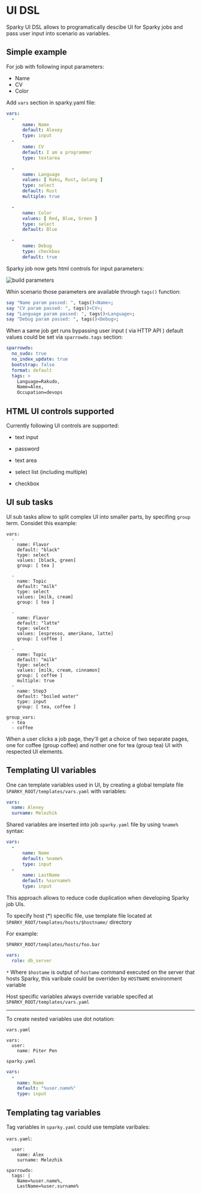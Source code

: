 # UI DSL

Sparky  UI DSL allows to programatically descibe UI for Sparky jobs
and pass user input into scenario as variables.

## Simple example

For job with following input parameters:
 
 - Name
 - CV
 - Color 

Add `vars` section in sparky.yaml file:

```yaml
vars:
  -
      name: Name
      default: Alexey
      type: input
  -
      name: CV
      default: I am a programmer
      type: textarea

  -
      name: Language
      values: [ Raku, Rust, Golang ]
      type: select
      default: Rust
      multiple: true

  -
      name: Color
      values: [ Red, Blue, Green ]
      type: select
      default: Blue

  -
      name: Debug
      type: checkbox
      default: true
```

Sparky job now gets html controls for input parameters:

![build parameters](https://raw.githubusercontent.com/melezhik/sparky/master/images/sparky-web-ui-build-with-params.jpeg)
 
Whin scenario those parameters are available through `tags()` function:

```raku
say "Name param passed: ", tags()<Name>;
say "CV param passed: ", tags()<CV>;
say "Language param passed: ", tags()<Language>;
say "Debug param passed: ", tags()<Debug>;
```

When a same job get runs bypassing user input ( via HTTP API )
default values could be set via `sparrowdo.tags` section:

```yaml
sparrowdo:
  no_sudo: true
  no_index_update: true
  bootstrap: false
  format: default
  tags: >
    Language=Rakudo,
    Name=Alex,
    Occupation=devops
```

## HTML UI controls supported

Currently following UI controls are supported:

* text input

* password

* text area

* select list (including multiple)

* checkbox 

## UI sub tasks

UI sub tasks allow to split complex UI into smaller parts, by specifing `group` term.
Considet this example:

```
vars:
  -
    name: Flavor
    default: "black" 
    type: select 
    values: [black, green]
    group: [ tea ]

  -
    name: Topic
    default: "milk"
    type: select
    values: [milk, cream]
    group: [ tea ]

  -
    name: Flavor
    default: "latte"
    type: select 
    values: [espresso, amerikano, latte]
    group: [ coffee ]

  -
    name: Topic  
    default: "milk"
    type: select
    values: [milk, cream, cinnamon]
    group: [ coffee ]
    multiple: true
  -
    name: Step3
    default: "boiled water"
    type: input
    group: [ tea, coffee ]

group_vars:
  - tea
  - coffee
```

When a user clicks a job page, they'll get a choice of two separate pages, one for
coffee (group coffee) and nother one for tea (group tea) UI with respected UI elements.


## Templating UI variables

One can template variables used in UI, by creating a global template file
`SPARKY_ROOT/templates/vars.yaml` with variables:


```yaml
vars:
  name: Alexey
  surname: Melezhik
```

Shared variables are inserted into job `sparky.yaml` file
by using `%name%` syntax:

```yaml
vars:
  -
      name: Name
      default: %name%
      type: input
  -
      name: LastName
      default: %surname%
      type: input
```

This approach allows to reduce code duplication when developing Sparky job UIs.

To specify host (*) specific file, use template file located at 
`SPARKY_ROOT/templates/hosts/$hostname/` directory

For example:

`SPARKY_ROOT/templates/hosts/foo.bar`

```yaml
vars:
  role: db_server
```

`*` Where `$hostame` is output of `hostame` command executed on the server that hosts Sparky,
this varibale could be overriden by `HOSTNAME` environment variable 

Host specific variables always override variable specifed at `SPARKY_ROOT/templates/vars.yaml`

---

To create nested variables use dot notation:

`vars.yaml`

```
vars:
  user:
    name: Piter Pen
```

`sparky.yaml`

```yaml
vars:
  -
    name: Name
    default: "%user.name%"
    type: input
```

## Templating tag variables

Tag variables in `sparky.yaml` could use template varibales:

`vars.yaml`:

```
  user:
    name: Alex
    surname: Melezhik
```

```
sparrowdo:
  tags: |
    Name=%user.name%,
    LastName=%user.surname%
```
